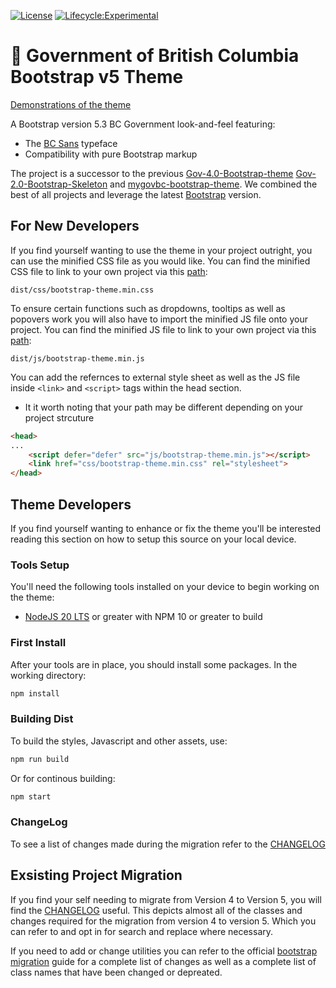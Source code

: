 [![License](https://img.shields.io/badge/License-Apache%202.0-blue.svg)](LICENSE)
[![Lifecycle:Experimental](https://img.shields.io/badge/Lifecycle-Experimental-339999)](https://github.com/bcgov/repomountie/blob/master/doc/lifecycle-badges.md)

# 🚀 Government of British Columbia Bootstrap v5 Theme

[Demonstrations of the theme](https://anjanak13.github.io/bootstrap-theme/dist/index.html)

A Bootstrap version 5.3 BC Government look-and-feel featuring:

- The [BC Sans](https://www2.gov.bc.ca/gov/content/governments/services-for-government/policies-procedures/bc-visual-identity/bc-sans) typeface
- Compatibility with pure Bootstrap markup

The project is a successor to the previous
[Gov-4.0-Bootstrap-theme](https://github.com/bcgov/bootstrap-theme)
[Gov-2.0-Bootstrap-Skeleton](https://github.com/bcgov/Gov-2.0-Bootstrap-Skeleton)
and [mygovbc-bootstrap-theme](https://github.com/bcgov/mygovbc-bootstrap-theme).
We combined the best of all projects and leverage the latest
[Bootstrap](http://getbootstrap.com/) version.

## For New Developers

If you find yourself wanting to use the theme in your project outright, you can use the minified CSS file as you would like. You can find the minified CSS file to link to your own project via this [path](dist/css/bootstrap-theme.min.css):

`dist/css/bootstrap-theme.min.css`

To ensure certain functions such as dropdowns, tooltips as well as popovers  work you will also have to import the minified JS file onto your project. You can find the minified JS file to link to your own project via this [path](dist/css/bootstrap-theme.min.js):

`dist/js/bootstrap-theme.min.js`

You can add the refernces to external style sheet as well as the JS file inside `<link>` and `<script>` tags within the head section.

- It it worth noting that your path may be different depending on your project strcuture 

```html
<head>
...
    <script defer="defer" src="js/bootstrap-theme.min.js"></script>
    <link href="css/bootstrap-theme.min.css" rel="stylesheet">
</head>
```

## Theme Developers

If you find yourself wanting to enhance or fix the theme you'll be interested reading this
section on how to setup this source on your local device.

### Tools Setup

You'll need the following tools installed on your device to begin working on the theme:

- [NodeJS 20 LTS](https://nodejs.org/en/) or greater with NPM 10 or greater to build

### First Install

After your tools are in place, you should install some packages. In the working directory:

```bash
npm install
```

### Building Dist

To build the styles, Javascript and other assets, use:

```bash
npm run build
```

Or for continous building:

```bash
npm start
```

### ChangeLog

To see a list of changes made during the migration refer to the [CHANGELOG](CHANGELOG.md)

## Exsisting Project Migration

If you find your self needing to migrate from Version 4 to Version 5, you will find the [CHANGELOG](CHANGELOG.md) useful. This depicts almost all of the classes and changes required for the migration from version 4 to version 5. Which you can refer to and opt in for search and replace where necessary.

If you need to add or change utilities you can refer to the official [bootstrap migration](https://getbootstrap.com/docs/5.3/migration/) guide for a complete list of changes as well as a complete list of class names that have been changed or depreated. 